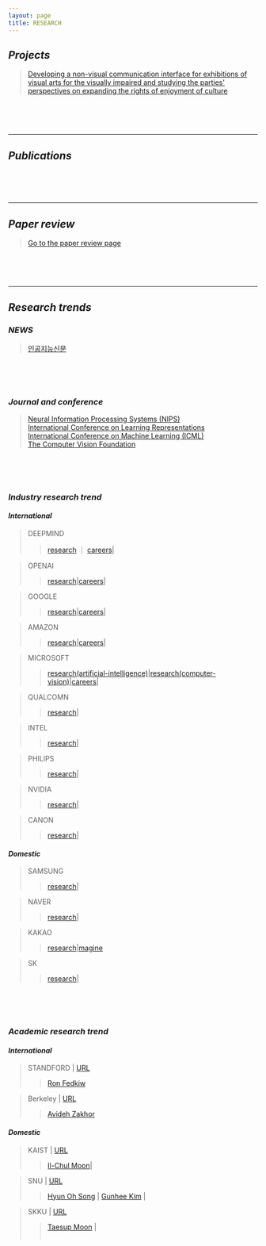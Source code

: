 ```yaml
---
layout: page
title: RESEARCH
---
```


## _Projects_

> [Developing a non-visual communication interface for exhibitions of visual arts for the visually impaired and studying the parties' perspectives on expanding the rights of enjoyment of culture](https://userdyk-github.github.io/research/PROJECT01.html)

<br><br><br>

---

## _Publications_

<br><br><br>

---

## _Paper review_

> [Go to the paper review page](https://userdyk-github.github.io/research/PAPER-REVIEW.html)

<br><br><br>

---

## _Research trends_

### _NEWS_
> <a href='http://www.aitimes.kr' target="_blank">인공지능신문</a><br>

<br><br><br>


### _Journal and conference_
> <a href='https://nips.cc' target="_blank">Neural Information Processing Systems (NIPS)</a><br>
> <a href='https://www.iclr.cc' target="_blank">International Conference on Learning Representations</a><br>
> <a href='https://icml.cc/' target="_blank">International Conference on Machine Learning (ICML)</a><br>
> <a href='https://www.thecvf.com' target="_blank">The Computer Vision Foundation</a><br>

<br><br><br>


### _Industry research trend_

#### _International_

> DEEPMIND 
>> <a href='https://deepmind.com/research' target="_blank">research</a> ｜ <a href='https://deepmind.com/careers/jobs' target="_blank">careers</a>|<br> 
> <a href='' target="_blank"></a>

> OPENAI
>> <a href='https://openai.com/progress/' target="_blank">research</a>|<a href='https://openai.com/jobs/' target="_blank">careers</a>|<br>
> <a href='' target="_blank"></a>

> GOOGLE
>> <a href='https://ai.google/research/' target="_blank">research</a>|<a href='https://ai.google/research/join-us/' target="_blank">careers</a>|<br>
> <a href='' target="_blank"></a>

> AMAZON
>> <a href='https://www.aboutamazon.com/research' target="_blank">research</a>|<a href='https://www.amazon.jobs/en/teams/amazonai' target="_blank">careers</a>|<br>
> <a href='' target="_blank"></a>

> MICROSOFT
>> <a href='https://www.microsoft.com/en-us/research/research-area/artificial-intelligence/' target="_blank">research(artificial-intelligence)</a>|<a href='https://www.microsoft.com/en-us/research/research-area/computer-vision/' target="_blank">research(computer-vision)</a>|<a href='https://www.microsoft.com/en-us/research/lab/microsoft-research-ai/opportunities/' target="_blank">careers</a>|<br>
> <a href='' target="_blank"></a>

> QUALCOMN
>> <a href='https://www.qualcomm.com/invention/artificial-intelligence/ai-research' target="_blank">research</a>|<br>
> <a href='' target="_blank"></a>

> INTEL
>> <a href='https://www.intel.ai/research/#gs.1x6fho' target="_blank">research</a>|<br>
> <a href='' target="_blank"></a>

> PHILIPS 
>> <a href='https://www.philips.com/a-w/research/home' target="_blank">research</a>|<br>
> <a href='' target="_blank"></a>

> NVIDIA 
>> <a href='https://www.nvidia.com/en-us/research/' target="_blank">research</a>|<br>
> <a href='' target="_blank"></a>

> CANON 
>> <a href='https://research.eu.medical.canon/specialism/technology-research-and-development/artificial-intelligence' target="_blank">research</a>|<br>
> <a href='' target="_blank"></a>






#### _Domestic_

> SAMSUNG
>> <a href='https://research.samsung.com/artificial-intelligence' target="_blank">research</a>|<br>
> <a href='' target="_blank"></a>

> NAVER 
>> <a href='https://clova.ai/ko/research/research-areas.html' target="_blank">research</a>|<br>
> <a href='' target="_blank"></a>

> KAKAO
>> <a href='https://kakao.ai/tech' target="_blank">research</a>|<a href='https://brunch.co.kr/magazine/kakaoaireport'>magine</a><br>
> <a href='' target="_blank"></a>

> SK
>> <a href='https://www.skt.ai/' target="_blank">research</a>|<br>
> <a href='' target="_blank"></a>

<br><br><br>

### _Academic research trend_

#### _International_
> STANDFORD | <a href='http://ai.stanford.edu/' target="_blank">URL</a><br>
>> <a href='http://physbam.stanford.edu/~fedkiw/' target="_blank">Ron Fedkiw</a><br>
> <a href='' target="_blank"></a>

> Berkeley | <a href='https://www2.eecs.berkeley.edu/Research/Areas/AI/' target="_blank">URL</a><br>
>> <a href='http://www-video.eecs.berkeley.edu/?_ga=2.160189117.1202821909.1567979786-434982952.1567979786' target="_blank">Avideh Zakhor</a><br>
> <a href='' target="_blank"></a>



#### _Domestic_
> KAIST | <a href='https://kis.kaist.ac.kr/index.php?mid=KIAI_O' target="_blank">URL</a><br>
>> <a href='https://aailab.kaist.ac.kr/xe2/home' target="_blank">Il-Chul Moon</a>|<br>
> <a href='' target="_blank"></a>

> SNU | <a href='https://cse.snu.ac.kr/research/groups' target="_blank">URL</a><br>
>> <a href='http://mllab.snu.ac.kr/' target="_blank">Hyun Oh Song</a> | <a href='http://vision.snu.ac.kr/' target="_blank">Gunhee Kim</a> | <br>
> <a href='' target="_blank"></a>

> SKKU | <a href='https://sci-cube.skku.edu/sci-cube/professor/faculty_research_science.do' target="_blank">URL</a><br>
>> <a href='https://mindlab-skku.github.io/' target="_blank">Taesup Moon</a> | <br>
> <a href='' target="_blank"></a><br>
